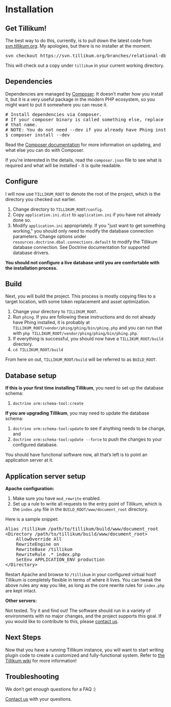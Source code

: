 Installation
============

Get Tillikum!
-------------

The best way to do this, currently, is to pull down the latest code from
[svn.tillikum.org](https://svn.tillikum.org). My apologies, but there is no
installer at the moment.

<pre>
svn checkout https://svn.tillikum.org/branches/relational-db-migration tillikum
</pre>

This will check out a copy under `tillikum` in your current working directory.

Dependencies
------------

Dependencies are managed by [Composer](http://getcomposer.org/download/). It
doesn’t matter how you install it, but it is a very useful package in the modern
PHP ecosystem, so you might want to put it somewhere you can reuse it.

<pre>
# Install dependencies via Composer.
# If your composer binary is called something else, replace `composer' with
# that name.
# NOTE: You do not need --dev if you already have Phing installed.
$ composer install --dev
</pre>

Read the [Composer documentation](http://getcomposer.org/) for more information
on updating, and what else you can do with Composer.

If you're interested in the details, read the `composer.json` file to see what
is required and what will be installed - it is quite readable.

Configure
---------

I will now use `TILLIKUM_ROOT` to denote the root of the project, which is the
directory you checked out earlier.

1. Change directory to `TILLIKUM_ROOT/config`.
2. Copy `application.ini.dist` to `application.ini` if you have not already done so.
3. Modify `application.ini` appropriately. If you "just want to get something
   working," you should only need to modify the database connection parameters.
   Change options under `resources.doctrine.dbal.connections.default` to modify the
   Tillikum database connection. See Doctrine documentation for supported database
   drivers.

**You should not configure a live database until you are comfortable with the
installation process.**

Build
-----

Next, you will build the project. This process is mostly copying files to a
target location, with some token replacement and asset optimization.

1. Change your directory to `TILLIKUM_ROOT`.
2. Run `phing`. If you are following these instructions and do not already have
   Phing installed, it is probably at
   `TILLIKUM_ROOT/vendor/phing/phing/bin/phing.php` and you can run that with
   `php TILLIKUM_ROOT/vendor/phing/phing/bin/phing.php`.
3. If everything is successful, you should now have a `TILLIKUM_ROOT/build`
   directory.
4. `cd TILLIKUM_ROOT/build`

From here on out, `TILLIKUM_ROOT/build` will be referred to as `BUILD_ROOT`.

Database setup
---------------------

**If this is your first time installing Tillikum**, you need to set up the
database schema:

1. `doctrine orm:schema-tool:create`

**If you are upgrading Tillikum**, you may need to update the database schema:

1. `doctrine orm:schema-tool:update` to see if anything needs to be change, and
2. `doctrine orm:schema-tool:update --force` to push the changes to your
   configured database.

You should have functional software now, all that’s left is to point an
application server at it.

Application server setup
------------------------

**Apache configuration:**

1. Make sure you have `mod_rewrite` enabled.
2. Set up a rule to write all requests to the entry point of Tillikum, which is
   the `index.php` file in the `BUILD_ROOT/www/document_root` directory.

Here is a sample snippet:

<pre>
Alias /tillikum /path/to/tillikum/build/www/document_root
&lt;Directory /path/to/tillikum/build/www/document_root&gt;
    AllowOverride All
    RewriteEngine on
    RewriteBase /tillikum
    RewriteRule .* index.php
    SetEnv APPLICATION_ENV production
&lt;/Directory&gt;
</pre>

Restart Apache and browse to `/tillikum` in your configured virtual host!
Tillikum is completely flexible in terms of where it lives. You can tweak the
above rules any way you like, as long as the core rewrite rules for `index.php`
are kept intact.

**Other servers:**

Not tested. Try it and find out! The software should run in a variety of
environments with no major changes, and the project supports this goal. If you
would like to contribute to this, please
[contact us](https://github.com/tillikum/tillikum/wiki/Contact).

Next Steps
----------

Now that you have a running Tillikum instance, you will want to start writing
plugin code to create a customized and fully-functional system. Refer to
[the Tillikum wiki](https://github.com/tillikum/tillikum/wiki)
for more information!

Troubleshooting
---------------

We don’t get enough questions for a FAQ :)

[Contact us](https://github.com/tillikum/tillikum/wiki/Contact) with your
questions.

